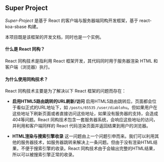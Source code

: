 ## Super Project

*Super-Project* 是基于 React 的客户端与服务器端同构开发框架，基于 react-koa-sbase 构建。

本项目既是该框架的开发文档，同时也是一个实例。

#### 什么是 React 同构？

React 同构技术是指利用 React 框架开发，其代码同时用于服务器渲染 HTML 和客户端（浏览器）执行。

#### 为什么使用同构技术？

React 同构技术主要是为了解决以下 React 框架的问题而存在：

* **启用HTML5路由跳转的URL刷新/访问**
    启用HTML5路由跳转后，页面都会位于看似正式的URL地址下，如 `/posts/65535` `/user/diablohu`。但如果用户在这些地址下刷新页面或者直接访问这些地址，如果没有服务器的支持，会造成404等问题。React 同构技术包含一套服务器系统，会响应这些地址的访问，并利用和客户端同样的 React 代码渲染页面并返回结果到用户的浏览器。

* **HTML渲染与搜索引擎收录**
    这一问题由上一个问题引申而来。我们可以利用其他的服务器技术，如服务器跳转来解决上一条问题。但由于没有渲染HTML结果，不便于搜索引擎的收录。React 同构技术由于会输出完整的HTML结果，所以可以被搜索引擎正常的收录。